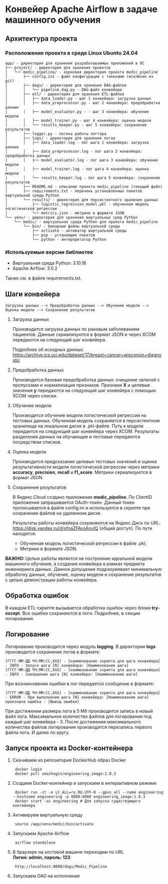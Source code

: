 # Конвейер Apache Airflow в задаче машинного обучения

## Архитектура проекта

### Расположение проекта в среде Linux Ubuntu 24.04

    app/ - директория для хранения разрабатываемых приложений в ОС
    ├── project/ - директория для хранения проектов
    │   └── medic_pipeline/ - корневая директория проекта medic_pipeline
    │       ├── config.ini - файл конфигурации с токенами (исключен из git)
    │       ├── dags/ - директория для хранения DAG-файлов
    │       │   └── pipeline_dag.py - DAG-файл конвейера
    │       ├── etl/ - директория для хранения ETL-файлов
    │       │   ├── data_loader.py - шаг 1 конвейера: загрузка данных
    │       │   ├── data_preprocessor.py - шаг 2 конвейера: предобработка данных
    │       │   ├── model_evaluator.py - - шаг 3 конвейера: обучение модели
    │       │   ├── model_trainer.py - шаг 4 конвейера: оценка модели
    │       │   └── results_keeper.py - шаг 5 конвейера: сохранение результатов
    │       ├── logger.py - логика работы логгера
    │       ├── logs/ - директория для хранения логов
    │       │   ├── data_loader.log - лог шага 1 конвейера: загрузка данных
    │       │   ├── data_preprocessor.log - лог шага 2 конвейера: предобработка данных
    │       │   ├── model_evaluator.log - лог шага 3 конвейера: обучение модели
    │       │   ├── model_trainer.log - лог шага 4 конвейера: оценка модели
    │       │   └── results_keeper.log - лог шага 5 конвейера: сохранение результатов
    │       ├── README.md - описание проекта medic_pipeline (текущий файл)
    │       ├── requirements.txt - перечень установленных пакетов виртуальной среды Python
    │       └── results/ - директория для персистентного хранения данных
    │           ├── logistic_regression_model.pkl - обученная модель логистической регрессии
    │           └── metrics.json - метрики в формате JSON
    └── venv/ - директория для хранения виртуальных сред Python
        └── medic/ - виртуальная среда Python для проекта medic_pipeline
            └── bin/ - бинарные файлы виртуальной среды
                ├── activate - активатор виртуальной среды
                ├── pip - установщик пакетов
                └── python - интерпретатор Python

### Используемые версии библиотек

- Виртуальная среда Python: 3.10.18
- Apache Airflow: 3.0.2

Также см. в файле requirements.txt.

## Шаги конвейера

    Загрузка данных --> Предобработка данных --> Обучение модели --> Оценка модели --> Сохранение результатов

1. Загрузка данных

   Производится загрузка данных по раковым заболеваниям пациентов. Данные сериализуются в формат JSON и через XCOM передаются на следующий шаг конвейера.

   Подробнее об исходных данных: https://archive.ics.uci.edu/dataset/17/breast+cancer+wisconsin+diagnostic
3. Предобработка данных

   Производится базовая предобработка данных: очищение записей с пропусками и нормализация признаков. Признаки **X** и целевые значения **y** передаются на следующий шаг конвейера с помощью XCOM через списки.
4. Обучение модели

   Производится обучение модели логистической регрессии на тестовых данных. Обученная модель сохраняется в персистентном хранилище на локальном диске в .pkl-файле. Путь к модели передается на следующий шаг конвейера через XCOM. Результаты разделения данных на обучающие и тестовые передаются посредством списков.
5. Оценка модели

   Производится предсказание целевых тестовых значений и оценка результативности модели логистической регрессии через метрики **accuracy**, **precision**, **recall** и **f1_score**. Метрики сериализуются в формат JSON.
6. Сохранение результатов

   В Яндекс.Cloud создано приложение **medic_pipeline**. По ClientID приложения запрашивается OAuth-токен. Данный токен прописывается в файле config.ini и используется в скрипте при сохранении файлов на удаленном диске.

   Результаты работы конвейера сохраняются на Яндекс.Диск по URL: https://disk.yandex.ru/d/ofnaZFAvsAnuIQ (общий доступ). По пути находятся:

   - Обученная модель логистической регрессии в файле .pkl;
   - Метрики в формате JSON.

**ВАЖНО:** Целью работы является не построение идеальной модели машинного обучения, а создание конвейера в рамках предмета инжиниринга данных. Данное допущение подразумевает минимальную обработку данных, обучение, оценку модели и сохранение результатов с целью демонстрации работы конвейера.

## Обработка ошибок

В каждом ETL-скрипте вызывается обработка ошибок через блоки **try-except**. Все ошибки сохраняются в логи. Подробнее, в секции логирования.

## Логирование

Логирование производится через модуль **logging**. В директории **logs** производится сохранение логов в формате:

    [ГГГГ-ММ-ДД ЧЧ:ММ:СС,XXX] - [наименование скрипта для шага конвейера] - INFO - Запуск шага [N] конвейера: [Наименование шага]
    [ГГГГ-ММ-ДД ЧЧ:ММ:СС,XXX] - [наименование скрипта для шага конвейера] - INFO - Завершение шага [N] конвейера: [Наименование шага]

При возникновении ошибки в лог передается сообщение в формате:

    [ГГГГ-ММ-ДД ЧЧ:ММ:СС,XXX] - [наименование скрипта для шага конвейера] - ERROR - При выполнении шага [N] конвейера: [Наименование шага] произошла ошибка - [Вывод ошибки]

При достижении размера лога в 5 Мб производится запись в новый файл лога. Максимальное количество файлов для логирования под каждый шаг конвейера - 3. После достижения максимального количества файлов логирования производится перезапись первого файла лога. И далее по кругу.

## Запуск проекта из Docker-контейнера
1. Скачиваем из репозитория DockerHub образ Docker

        docker login
        docker pull smozhogin/engineering_image:1.0.3
2. Создаем Docker-контейнер и запускаем в интерактивном режиме

        docker run -it -e LC_ALL=ru_RU.UTF-8 --gpus all --name engineering --hostname engineering -p 8080:8080 engineering_image:1.0.3
        docker start -ai engineering # Для запуска существующего контейнера
3. Активируем виртуальную среду

        source /app/venv/medic/bin/activate
4. Запускаем Apache Airflow

        airflow standalone
5. В браузере на хостовой машине переходим по URL  
   **Логин: admin, пароль: 123**

        http://localhost:8080/dags/Medic_Pipeline
6. Запускаем DAG на исполнение
